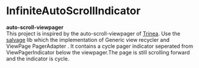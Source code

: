InfiniteAutoScrollIndicator
===========================

**auto-scroll-viewpager**  
This project is inspired by the auto-scroll-viewpager of [Trinea](https://github.com/Trinea). Use the [salvage](https://github.com/JakeWharton/salvage) lib which the implementation of Generic view recycler and ViewPage PagerAdapter .
It contains a cycle pager indicator seperated from ViewPagerIndicator below the viewpager.The page is still scrolling forward and the indicator is cycle.
